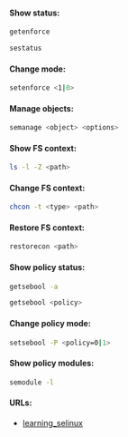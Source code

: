 #### Show status:
```bash
getenforce
```
```bash
sestatus
```

#### Change mode:
```bash
setenforce <1|0>
```

#### Manage objects:
```bash
semanage <object> <options>
```

#### Show FS context:
```bash
ls -l -Z <path>
```

#### Change FS context:
```bash
chcon -t <type> <path>
```

#### Restore FS context:
```bash
restorecon <path>
```

#### Show policy status:
```bash
getsebool -a
```
```bash
getsebool <policy>
```

#### Change policy mode:
```bash
setsebool -P <policy=0|1>
```

#### Show policy modules:
```bash
semodule -l
```

#### URLs:
- [learning_selinux](https://docs.rockylinux.org/guides/security/learning_selinux/)
